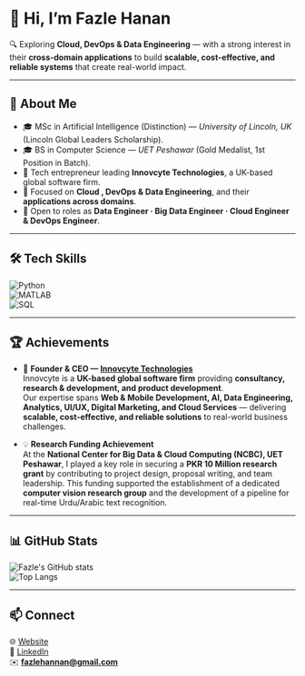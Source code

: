 # 🌟 Hi, I’m **Fazle Hanan**

🔍 Exploring **Cloud, DevOps & Data Engineering** —  with a strong interest in their **cross-domain applications** to build **scalable, cost-effective, and reliable systems** that create real-world impact.  

---

## 🚀 About Me
- 🎓 MSc in Artificial Intelligence (Distinction) — *University of Lincoln, UK* (Lincoln Global Leaders Scholarship).  
- 🎓 BS in Computer Science — *UET Peshawar* (Gold Medalist, 1st Position in Batch).  
- 💼 Tech entrepreneur leading **Innovcyte Technologies**, a UK-based global software firm.  
- 🔹 Focused on **Cloud , DevOps & Data Engineering**, and their **applications across domains**.  
- 🤝 Open to roles as **Data Engineer · Big Data Engineer · Cloud Engineer & DevOps Engineer**.  

---

## 🛠️ Tech Skills

![Python](https://img.shields.io/badge/Python-3776AB?style=for-the-badge&logo=python&logoColor=white)  
![MATLAB](https://img.shields.io/badge/MATLAB-FF8000?style=for-the-badge&logo=mathworks&logoColor=white)  
![SQL](https://img.shields.io/badge/SQL-336791?style=for-the-badge)  

---

## 🏆 Achievements

- 🚀 **Founder & CEO — [Innovcyte Technologies](https://www.innovcyte.com/)**  
  Innovcyte is a **UK-based global software firm** providing **consultancy, research & development, and product development**.  
  Our expertise spans **Web & Mobile Development, AI, Data Engineering, Analytics, UI/UX, Digital Marketing, and Cloud Services** — delivering **scalable, cost-effective, and reliable solutions** to real-world business challenges.  

- 💡 **Research Funding Achievement**  
  At the **National Center for Big Data & Cloud Computing (NCBC), UET Peshawar**, I played a key role in securing a **PKR 10 Million research grant** by contributing to project design, proposal writing, and team leadership. This funding supported the establishment of a dedicated **computer vision research group** and the development of a pipeline for real-time Urdu/Arabic text recognition.  

---

## 📊 GitHub Stats

![Fazle's GitHub stats](https://github-readme-stats.vercel.app/api?username=fazlehannan&show_icons=true&theme=tokyonight)  
![Top Langs](https://github-readme-stats.vercel.app/api/top-langs/?username=fazlehannan&layout=compact&theme=tokyonight)  

---

## 📫 Connect

🌐 [Website](https://www.innovcyte.com/)  
💼 [LinkedIn](https://www.linkedin.com/in/fazlehannan)  
✉️ **fazlehannan@gmail.com**  
